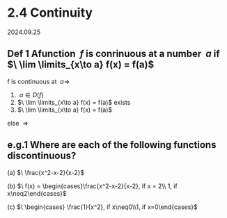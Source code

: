 # 2.4 Continuity

2024.09.25

## Def 1 Afunction $\ f$ is conrinuous at a number $\ a$ if $\ \lim \limits_{x\to a} f(x) = f(a)$

f is continuous at $\ a \Rightarrow$

1. $\ a \in D(f)$
2. $\ \lim \limits_{x\to a} f(x) = f(a)$ exists
3. $\ \lim \limits_{x\to a} f(x) = f(a)$

else $\ \Rightarrow$

## e.g.1 Where are each of the following functions discontinuous?

(a) $\ \frac{x^2-x-2}{x-2}$

(b) $\ f(x) = \begin{cases}\frac{x^2-x-2}{x-2}, if x = 2\\ 1, if x\neq2\end{cases}$

(c) $\ \begin{cases} \frac{1}{x^2}, if x\neq0\\1, if x=0\end{cases}$